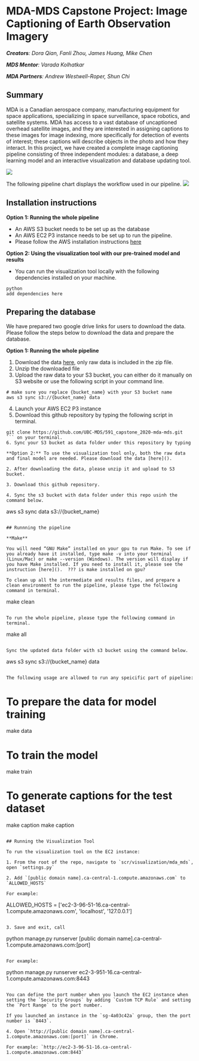 # MDA-MDS Capstone Project: Image Captioning of Earth Observation Imagery

***Creators**: Dora Qian, Fanli Zhou, James Huang, Mike Chen*

***MDS Mentor**: Varada Kolhatkar*

***MDA Partners**: Andrew Westwell-Roper, Shun Chi*

## Summary

MDA is a Canadian aerospace company, manufacturing equipment for space applications, specializing in space surveillance, space robotics, and satellite systems. MDA has access to a vast database of uncaptioned overhead satellite images, and they are interested in assigning captions to these images for image indexing, more specifically for detection of events of interest; these captions will describe objects in the photo and how they interact. In this project, we have created a complete image captioning pipeline consisting of three independent modules: a database, a deep learning model and an interactive visualization and database updating tool. 

![](imgs/dataproduct.png)

The following pipeline chart displays the workflow used in our pipeline.
![](imgs/pipeline.jpg)

## Installation instructions

**Option 1: Running the whole pipeline** 
  - An AWS S3 bucket needs to be set up as the database 
  - An AWS EC2 P3 instance needs to be set up to run the pipeline. 
  - Please follow the AWS installation instructions [here](docs/ec2_installation_steps.md)

**Option 2: Using the visualization tool with our pre-trained model and results** 
  - You can run the visualization tool locally with the following dependencies installed on your machine. 
```
python 
add dependencies here
```

## Preparing the database

We have prepared two google drive links for users to download the data. Please follow the steps below to download the data and prepare the database.

**Option 1: Running the whole pipeline** 
1. Download the data [here](), only raw data is included in the zip file. 
2. Unzip the downloaded file
3. Upload the raw data to your S3 bucket, you can either do it manually on S3 website or use the following script in your command line.
```
# make sure you replace {bucket_name} with your S3 bucket name
aws s3 sync s3://{bucket_name} data
```
4. Launch your AWS EC2 P3 instance 
5. Download this github repository by typing the following script in terminal.
```
git clone https://github.com/UBC-MDS/591_capstone_2020-mda-mds.git
``` on your terminal.
6. Sync your S3 bucket as data folder under this repository by typing

**Option 2:** To use the visualization tool only, both the raw data and final model are needed. Please download the data [here]().

2. After downloading the data, please unzip it and upload to S3 bucket.

3. Download this github repository.

4. Sync the s3 bucket with data folder under this repo usinh the command below.
```
aws s3 sync data  s3://{bucket_name}
```

## Runnning the pipeline

**Make**

You will need “GNU Make” installed on your gpu to run Make. To see if you already have it installed, type make -v into your terminal (Linux/Mac) or make --version (Windows). The version will display if you have Make installed. If you need to install it, please see the instruction [here]().  ??? is make installed on gpu? 

To clean up all the intermediate and results files, and prepare a clean environment to run the pipeline, please type the following command in terminal.
```
make clean
```

To run the whole pipeline, please type the following command in terminal.
```
make all
```

Sync the updated data folder with s3 bucket using the command below.
```
aws s3 sync s3://{bucket_name} data
```

The following usage are allowed to run any speicific part of pipeline:
```
# To prepare the data for model training
make data

# To train the model 
make train

# To generate captions for the test dataset 
make caption
make caption
```

## Running the Visualization Tool

To run the visualization tool on the EC2 instance:

1. From the root of the repo, navigate to `scr/visualization/mda_mds`, open `settings.py`

2. Add `[public domain name].ca-central-1.compute.amazonaws.com` to `ALLOWED_HOSTS`

For example:

```
ALLOWED_HOSTS = ['ec2-3-96-51-16.ca-central-1.compute.amazonaws.com', 'localhost', '127.0.0.1']
```

3. Save and exit, call

```
python manage.py runserver [public domain name].ca-central-1.compute.amazonaws.com:[port]
```

For example:

```
python manage.py runserver ec2-3-951-16.ca-central-1.compute.amazonaws.com:8443
```

You can define the port number when you launch the EC2 instance when setting the `Security Groups` by adding `Custom TCP Rule` and setting the `Port Range` to the port number.

If you launched an instance in the `sg-4a03c42a` group, then the port number is `8443`.

4. Open `http://[public domain name].ca-central-1.compute.amazonaws.com:[port]` in Chrome.

For example: `http://ec2-3-96-51-16.ca-central-1.compute.amazonaws.com:8443`
